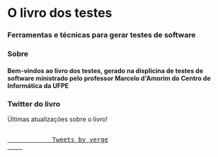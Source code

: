 # O livro dos testes
### Ferramentas e técnicas para gerar testes de software

### Sobre
#### Bem-vindos ao livro dos testes, gerado na displicina de testes de software ministrado pelo professor Marcelo d'Amorim do Centro de Informática da UFPE 

### Twitter do livro
Últimas atualizações sobre o livro!
<pre>
    <a 
        class="twitter-timeline"
        data-width="500"
        data-height="1000"
        href="https://twitter.com/verge?ref_sc=twsrc%5Etfw">
            Tweets by verge
    </a>
    <script 
        async 
        src="https://platform.twitter.com/widgets.js" 
        charset="utf-8">
    </script>
</pre>
